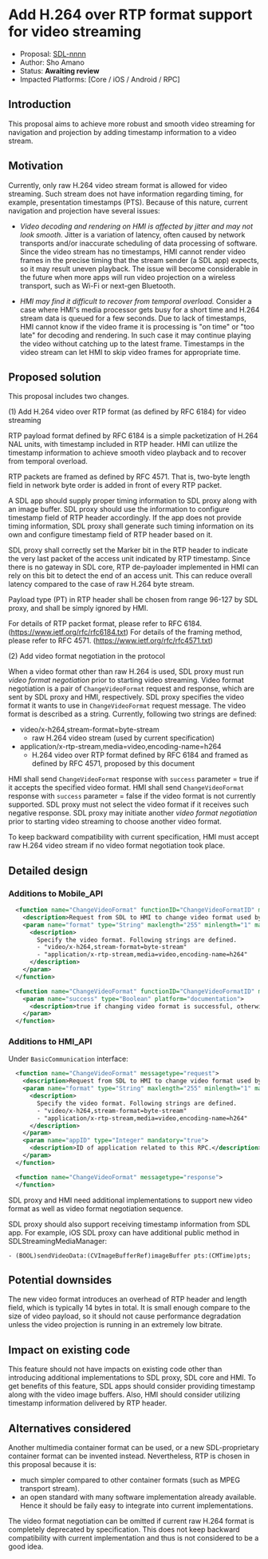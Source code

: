 # Add H.264 over RTP format support for video streaming

* Proposal: [SDL-nnnn](nnnn-H264-over-RTP-support-for-video-streaming.md)
* Author: Sho Amano
* Status: **Awaiting review**
* Impacted Platforms: [Core / iOS / Android / RPC]

## Introduction

This proposal aims to achieve more robust and smooth video streaming for navigation and projection by adding timestamp information to a video stream.

## Motivation

Currently, only raw H.264 video stream format is allowed for video streaming. Such stream does not have information regarding timing, for example, presentation timestamps (PTS). Because of this nature, current navigation and projection have several issues:

- *Video decoding and rendering on HMI is affected by jitter and may not look smooth.* Jitter is a variation of latency, often caused by network transports and/or inaccurate scheduling of data processing of software. Since the video stream has no timestamps, HMI cannot render video frames in the precise timing that the stream sender (a SDL app) expects, so it may result uneven playback. The issue will become considerable in the future when more apps will run video projection on a wireless transport, such as Wi-Fi or next-gen Bluetooth.

- *HMI may find it difficult to recover from temporal overload.* Consider a case where HMI's media processor gets busy for a short time and H.264 stream data is queued for a few seconds. Due to lack of timestamps, HMI cannot know if the video frame it is processing is "on time" or "too late" for decoding and rendering. In such case it may continue playing the video without catching up to the latest frame. Timestamps in the video stream can let HMI to skip video frames for appropriate time.


## Proposed solution

This proposal includes two changes.

(1) Add H.264 video over RTP format (as defined by RFC 6184) for video streaming

RTP payload format defined by RFC 6184 is a simple packetization of H.264 NAL units, with timestamp included in RTP header. HMI can utilize the timestamp information to achieve smooth video playback and to recover from temporal overload.

RTP packets are framed as defined by RFC 4571. That is, two-byte length field in network byte order is added in front of every RTP packet.

A SDL app should supply proper timing information to SDL proxy along with an image buffer. SDL proxy should use the information to configure timestamp field of RTP header accordingly. If the app does not provide timing information, SDL proxy shall generate such timing information on its own and configure timestamp field of RTP header based on it.

SDL proxy shall correctly set the Marker bit in the RTP header to indicate the very last packet of the access unit indicated by RTP timestamp. Since there is no gateway in SDL core, RTP de-payloader implemented in HMI can rely on this bit to detect the end of an access unit. This can reduce overall latency compared to the case of raw H.264 byte stream.

Payload type (PT) in RTP header shall be chosen from range 96-127 by SDL proxy, and shall be simply ignored by HMI.

For details of RTP packet format, please refer to RFC 6184. (https://www.ietf.org/rfc/rfc6184.txt) For details of the framing method, please refer to RFC 4571. (https://www.ietf.org/rfc/rfc4571.txt)

(2) Add video format negotiation in the protocol

When a video format other than raw H.264 is used, SDL proxy must run *video format negotiation* prior to starting video streaming. Video format negotiation is a pair of `ChangeVideoFormat` request and response, which are sent by SDL proxy and HMI, respectively. SDL proxy specifies the video format it wants to use in `ChangeVideoFormat` request message. The video format is described as a string. Currently, following two strings are defined:
- video/x-h264,stream-format=byte-stream
    * raw H.264 video stream (used by current specification)
- application/x-rtp-stream,media=video,encoding-name=h264
    * H.264 video over RTP format defined by RFC 6184 and framed as defined by RFC 4571, proposed by this document

HMI shall send `ChangeVideoFormat` response with `success` parameter = true if it accepts the specified video format. HMI shall send `ChangeVideoFormat` response with `success` parameter = false if the video format is not currently supported. SDL proxy must not select the video format if it receives such negative response. SDL proxy may initiate another *video format negotiation* prior to starting video streaming to choose another video format.

To keep backward compatibility with current specification, HMI must accept raw H.264 video stream if no video format negotiation took place.


## Detailed design

### Additions to Mobile_API

```xml
  <function name="ChangeVideoFormat" functionID="ChangeVideoFormatID" messagetype="request">
    <description>Request from SDL to HMI to change video format used by video streaming.</description>
    <param name="format" type="String" maxlength="255" minlength="1" mandatory="true">
      <description>
        Specify the video format. Following strings are defined.
        - "video/x-h264,stream-format=byte-stream"
        - "application/x-rtp-stream,media=video,encoding-name=h264"
      </description>
    </param>
  </function>

  <function name="ChangeVideoFormat" functionID="ChangeVideoFormatID" messagetype="response">
    <param name="success" type="Boolean" platform="documentation">
      <description>true if changing video format is successful, otherwise false.</description>
    </param>
  </function>
```

### Additions to HMI_API

Under `BasicCommunication` interface:

```xml
  <function name="ChangeVideoFormat" messagetype="request">
    <description>Request from SDL to HMI to change video format used by video streaming.</description>
    <param name="format" type="String" maxlength="255" minlength="1" mandatory="true">
      <description>
        Specify the video format. Following strings are defined.
        - "video/x-h264,stream-format=byte-stream"
        - "application/x-rtp-stream,media=video,encoding-name=h264"
      </description>
    </param>
    <param name="appID" type="Integer" mandatory="true">
      <description>ID of application related to this RPC.</description>
    </param>
  </function>

  <function name="ChangeVideoFormat" messagetype="response">
  </function>
```

SDL proxy and HMI need additional implementations to support new video format as well as video format negotiation sequence.

SDL proxy should also support receiving timestamp information from SDL app. For example, iOS SDL proxy can have additional public method in SDLStreamingMediaManager:
```
- (BOOL)sendVideoData:(CVImageBufferRef)imageBuffer pts:(CMTime)pts;
```

## Potential downsides

The new video format introduces an overhead of RTP header and length field, which is typically 14 bytes in total. It is small enough compare to the size of video payload, so it should not cause performance degradation unless the video projection is running in an extremely low bitrate.

## Impact on existing code

This feature should not have impacts on existing code other than introducing additional implementations to SDL proxy, SDL core and HMI. To get benefits of this feature, SDL apps should consider providing timestamp along with the video image buffers. Also, HMI should consider utilizing timestamp information delivered by RTP header.

## Alternatives considered

Another multimedia container format can be used, or a new SDL-proprietary container format can be invented instead. Nevertheless, RTP is chosen in this proposal because it is:
- much simpler compared to other container formats (such as MPEG transport stream).
- an open standard with many software implementation already available. Hence it should be faily easy to integrate into current implementations.

The video format negotiation can be omitted if current raw H.264 format is completely deprecated by specification. This does not keep backward compatibility with current implementation and thus is not considered to be a good idea.
